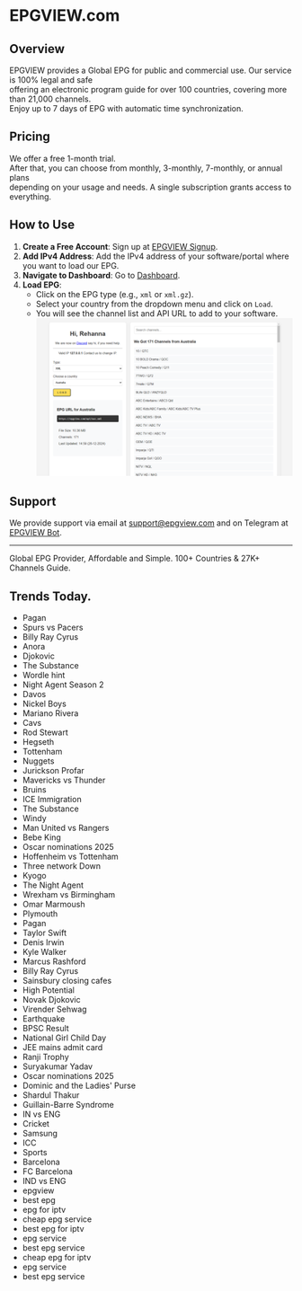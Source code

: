 # EPGVIEW.com



## Overview
EPGVIEW provides a Global EPG for public and commercial use. Our service is 100% legal and safe\
offering an electronic program guide for over 100 countries, covering more than 21,000 channels.\
Enjoy up to 7 days of EPG with automatic time synchronization.

## Pricing
We offer a free 1-month trial. \
After that, you can choose from monthly, 3-monthly, 7-monthly, or annual plans \
depending on your usage and needs. A single subscription grants access to everything.

## How to Use
1. **Create a Free Account**: Sign up at [EPGVIEW Signup](https://epgview.com/signup.php).
2. **Add IPv4 Address**: Add the IPv4 address of your software/portal where you want to load our EPG.
3. **Navigate to Dashboard**: Go to [Dashboard](https://epgview.com/dashboard.php).
4. **Load EPG**:
   - Click on the EPG type (e.g., `xml` or `xml.gz`).
   - Select your country from the dropdown menu and click on `Load`.
   - You will see the channel list and API URL to add to your software.
![EPGVIEW](img/dashboard.png)
## Support
We provide support via email at [support@epgview.com](mailto:support@epgview.com) and on Telegram at [EPGVIEW Bot](https://t.me/epgview_bot).

---

Global EPG Provider, Affordable and Simple. 100+ Countries & 27K+ Channels Guide.

## Trends Today.

- Pagan
- Spurs vs Pacers
- Billy Ray Cyrus
- Anora
- Djokovic
- The Substance
- Wordle hint
- Night Agent Season 2
- Davos
- Nickel Boys
- Mariano Rivera
- Cavs
- Rod Stewart
- Hegseth
- Tottenham
- Nuggets
- Jurickson Profar
- Mavericks vs Thunder
- Bruins
- ICE Immigration
- The Substance
- Windy
- Man United vs Rangers
- Bebe King
- Oscar nominations 2025
- Hoffenheim vs Tottenham
- Three network Down
- Kyogo
- The Night Agent
- Wrexham vs Birmingham
- Omar Marmoush
- Plymouth
- Pagan
- Taylor Swift
- Denis Irwin
- Kyle Walker
- Marcus Rashford
- Billy Ray Cyrus
- Sainsbury closing cafes
- High Potential
- Novak Djokovic
- Virender Sehwag
- Earthquake
- BPSC Result
- National Girl Child Day
- JEE mains admit card
- Ranji Trophy
- Suryakumar Yadav
- Oscar nominations 2025
- Dominic and the Ladies' Purse
- Shardul Thakur
- Guillain-Barre Syndrome
- IN vs ENG
- Cricket
- Samsung
- ICC
- Sports
- Barcelona
- FC Barcelona
- IND vs ENG
- epgview
- best epg
- epg for iptv
- cheap epg service
- best epg for iptv
- epg service
- best epg service
- cheap epg for iptv
- epg service
- best epg service
